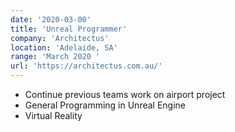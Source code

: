 ```yaml
---
date: '2020-03-00'
title: 'Unreal Programmer'
company: 'Architectus'
location: 'Adelaide, SA'
range: 'March 2020 '
url: 'https://architectus.com.au/'
---
```


- Continue previous teams work on airport project
- General Programming in Unreal Engine
- Virtual Reality
